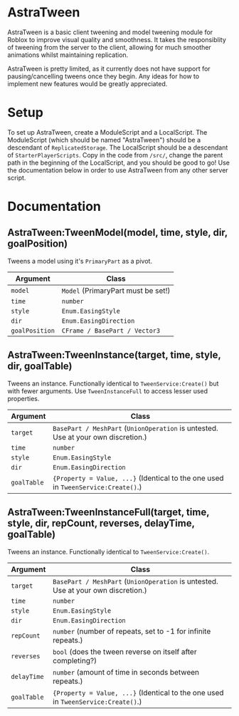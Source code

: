 # AstraTween
AstraTween is a basic client tweening and model tweening module for Roblox to improve visual quality and smoothness. It takes the responsiblity of tweening from the server to the client, allowing for much smoother animations whilst maintaining replication.

AstraTween is pretty limited, as it currently does not have support for pausing/cancelling tweens once they begin. Any ideas for how to implement new features would be greatly appreciated.

# Setup
To set up AstraTween, create a ModuleScript and a LocalScript. The ModuleScript (which should be named "AstraTween") should be a descendant of `ReplicatedStorage`. The LocalScript should be a descendant of `StarterPlayerScripts`. Copy in the code from `/src/`, change the parent path in the beginning of the LocalScript, and you should be good to go! Use the documentation below in order to use AstraTween from any other server script.

# Documentation

## AstraTween:TweenModel(model, time, style, dir, goalPosition)

Tweens a model using it's `PrimaryPart` as a pivot.

| Argument     | Class         |
| ------------- | ------------- |
| `model`         | `Model` (PrimaryPart must be set!) |
| `time`         | `number` |
| `style`         | `Enum.EasingStyle` |
| `dir`         | `Enum.EasingDirection` |
| `goalPosition` | `CFrame / BasePart / Vector3` |



## AstraTween:TweenInstance(target, time, style, dir, goalTable)

Tweens an instance. Functionally identical to `TweenService:Create()` but with fewer arguments. Use `TweenInstanceFull` to access lesser used properties.

| Argument     | Class         |
| ------------- | ------------- |
| `target`         | `BasePart / MeshPart` (`UnionOperation` is untested. Use at your own discretion.) |
| `time`         | `number` |
| `style`         | `Enum.EasingStyle` |
| `dir`         | `Enum.EasingDirection` |
| `goalTable` | `{Property = Value, ...}` (Identical to the one used in `TweenService:Create()`.) |



## AstraTween:TweenInstanceFull(target, time, style, dir, repCount, reverses, delayTime, goalTable)

Tweens an instance. Functionally identical to `TweenService:Create()`.

| Argument     | Class         |
| ------------- | ------------- |
| `target`         | `BasePart / MeshPart` (`UnionOperation` is untested. Use at your own discretion.) |
| `time`         | `number` |
| `style`         | `Enum.EasingStyle` |
| `dir`         | `Enum.EasingDirection` |
| `repCount`         | `number` (number of repeats, set to -1 for infinite repeats.) |
| `reverses`         | `bool` (does the tween reverse on itself after completing?) |
| `delayTime`         | `number` (amount of time in seconds between repeats.) |
| `goalTable` | `{Property = Value, ...}` (Identical to the one used in `TweenService:Create()`.) |
